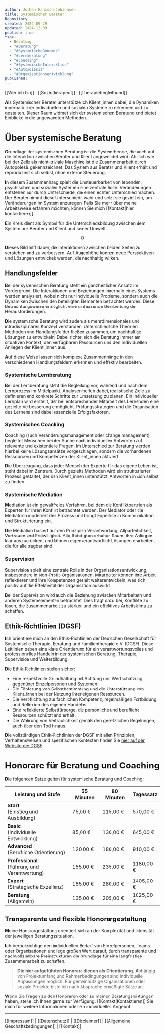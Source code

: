 ```yaml
---
author: Jochen Hanisch-Johannsen
title: Systemischer Berater
Repository: 
created: 2024-09-29
updated: 2024-12-09
publish: true
tags:
  - Beratung
  - "#Beratung"
  - "#SystemischeDynamik"
  - "#Lernberatung"
  - "#Coaching"
  - "#SystemischeInteraktion"
  - "#Autopoiesis"
  - "#Organisationsentwicklung"
published: 
---
```


[[Wer ich bin]] · [[Soziotherapeut]] · [[Therapiebegleithund]]

**A**ls Systemischer Berater unterstütze ich Klient_innen dabei, die Dynamiken innerhalb ihrer individuellen und sozialen Systeme zu erkennen und zu gestalten. Dieser Raum widmet sich der systemischen Beratung und bietet Einblicke in die angewandten Methoden.

# Über systemische Beratung  

**G**rundlage der systemischen Beratung ist die Systemtheorie, die auch auf die Interaktion zwischen Berater und Klient angewendet wird. Ähnlich wie bei der Zelle als nicht-triviale Maschine ist die Zusammenarbeit durch Autopoiesis gekennzeichnet: Das System aus Berater und Klient erhält und reproduziert sich selbst, ohne externe Steuerung.  

**I**n diesem Zusammenhang spielt die Unsteuerbarkeit von lebenden, psychischen und sozialen Systemen eine zentrale Rolle. Veränderungen entstehen nur durch Unterschiede, die einen echten Unterschied machen. Der Berater nimmt diese Unterschiede wahr und setzt sie gezielt ein, um Veränderungen im System anzuregen. Falls Sie mehr über meine Arbeitsweise erfahren möchten, können Sie mich [[Kontakt|hier kontaktieren]].

**E**in Kreis dient als Symbol für die Unterschiedsbildung zwischen dem System aus Berater und Klient und seiner Umwelt.

$$
\bigcirc
$$

**D**ieses Bild hilft dabei, die Interaktionen zwischen beiden Seiten zu verstehen und zu verbessern. Auf Augenhöhe können neue Perspektiven und Lösungen entwickelt werden, die nachhaltig wirken.  

## Handlungsfelder  

**B**ei der systemischen Beratung steht ein ganzheitlicher Ansatz im Vordergrund. Die Interaktionen und Beziehungen innerhalb eines Systems werden analysiert, wobei nicht nur individuelle Probleme, sondern auch die Dynamiken zwischen den beteiligten Elementen betrachtet werden. Diese Betrachtungsweise ermöglicht eine umfassende Bearbeitung der Herausforderungen.  

**D**ie systemische Beratung wird zudem als mehrdimensionales und intradisziplinäres Konzept verstanden. Unterschiedliche Theorien, Methoden und Handlungsfelder fließen zusammen, um nachhaltige Lösungen zu entwickeln. Dabei richtet sich die Beratung immer am situativen Kontext, den verfügbaren Ressourcen und den individuellen Anliegen der Klient_innen aus.  

**A**uf diese Weise lassen sich komplexe Zusammenhänge in den verschiedenen Handlungsfeldern erkennen und effektiv bearbeiten.  

### Systemische Lernberatung  

**B**ei der Lernberatung steht die Begleitung vor, während und nach dem Lernprozess im Mittelpunkt. Analysen helfen dabei, realistische Ziele zu definieren und konkrete Schritte zur Umsetzung zu planen. Ein individueller Lernplan wird erstellt, der bei entsprechender Mitarbeit des Lernenden eine gezielte Verbesserung ermöglicht. Prüfungsstrategien und die Organisation des Lernens sind dabei essenzielle Erfolgsfaktoren.  

### Systemisches Coaching  

**C**oaching (auch Veränderungsmanagement oder change management) begleitet Menschen bei der Suche nach individuellen Antworten auf relevante und existentielle Fragen. Im Unterschied zur Beratung werden hierbei keine Lösungsansätze vorgeschlagen, sondern die vorhandenen Ressourcen und Kompetenzen der Klient_innen aktiviert.  

**D**ie Überzeugung, dass jeder Mensch der Experte für das eigene Leben ist, steht dabei im Zentrum. Durch gezielte Methoden wird ein strukturierter Prozess gestaltet, der den Klient_innen unterstützt, Antworten in sich selbst zu finden.  

### Systemische Mediation  

**M**ediation ist ein gewaltfreies Verfahren, bei dem die Konfliktparteien als Experten für ihren Konflikt betrachtet werden. Der Mediator oder die Mediatorin moderiert den Prozess und bringt Expertise in Kommunikation und Strukturierung ein.  

**D**ie Mediation basiert auf den Prinzipien Verantwortung, Allparteilichkeit, Vertrauen und Freiwilligkeit. Alle Beteiligten erhalten Raum, ihre Anliegen klar auszudrücken, und können eigenverantwortlich Lösungen erarbeiten, die für alle tragbar sind.  

### Supervision  

**S**upervision spielt eine zentrale Rolle in der Organisationsentwicklung, insbesondere in Non-Profit-Organisationen. Mitarbeiter können ihre Arbeit reflektieren und ihre Kompetenzen gezielt weiterentwickeln, was sich positiv auf die Effektivität der Organisation auswirkt.  

**B**ei der Supervision wird auch die Beziehung zwischen Mitarbeitern und anderen Systemelementen betrachtet. Dies trägt dazu bei, Konflikte zu lösen, die Zusammenarbeit zu stärken und ein effektives Arbeitsklima zu schaffen.  

## Ethik-Richtlinien (DGSF)  

**I**ch orientiere mich an den Ethik-Richtlinien der Deutschen Gesellschaft für Systemische Therapie, Beratung und Familientherapie e.V. (DGSF). Diese Leitlinien geben eine klare Orientierung für ein verantwortungsvolles und professionelles Handeln in der systemischen Beratung, Therapie, Supervision und Weiterbildung.  

**D**ie Ethik-Richtlinien stellen sicher:

- Eine respektvolle Grundhaltung mit Achtung und Wertschätzung gegenüber Einzelpersonen und Systemen.  
- Die Förderung von Selbstbestimmung und die Unterstützung von Klient_innen bei der Nutzung ihrer eigenen Ressourcen.  
- Die Verpflichtung zur fachlichen Kompetenz, regelmäßigen Fortbildung und Reflexion des eigenen Handelns.  
- Eine reflektierte Selbstfürsorge, die persönliche und berufliche Ressourcen schützt und erhält.  
- Die Wahrung von Vertraulichkeit gemäß den gesetzlichen Regelungen, auch über den Tod hinaus.  

**D**ie vollständigen Ethik-Richtlinien der DGSF mit allen Prinzipien, Verhaltensweisen und spezifischen Kontexten finden Sie [hier auf der Website der DGSF](https://dgsf.org/ueber-uns/ethik-richtlinien.htm).  

# Honorare für Beratung und Coaching

**D**ie folgenden Sätze gelten für systemische Beratung und Coaching:

| **Leistung und Stufe**                          | **55 Minuten** | **80 Minuten** | **Tagessatz** |
| ----------------------------------------------- | -------------- | -------------- | ------------- |
| **Start**<br>(Einstieg und Ausbildung)          | 75,00 €        | 115,00 €       | 570,00 €      |
| **Basic**<br>(Individuelle Entwicklung)         | 85,00 €        | 130,00 €       | 645,00 €      |
| **Advanced**<br>(Berufliche Orientierung)       | 120,00 €       | 180,00 €       | 910,00 €      |
| **Professional**<br>(Führung und Verantwortung) | 155,00 €       | 235,00 €       | 1180,00 €     |
| **Expert**<br>(Strategische Exzellenz)          | 185,00 €       | 280,00 €       | 1405,00 €     |
| **Beratung**<br>(Allgemein)                     | 135,00 €       | 205,00 €       | 1025,00 €     |

## Transparente und flexible Honorargestaltung

**M**eine Honorargestaltung orientiert sich an der Komplexität und Intensität der jeweiligen Beratungssituation.

**I**ch berücksichtige den individuellen Bedarf von Einzelpersonen, Teams oder Organisationen und lege großen Wert darauf, durch transparente und nachvollziehbare Preisstrukturen die Grundlage für eine langfristige Zusammenarbeit zu schaffen.

>**Die hier aufgeführten Honorare dienen als Orientierung.**
**A**bhängig von Projektumfang und Rahmenbedingungen sind individuelle Anpassungen möglich. Für gemeinnützige Organisationen oder soziale Projekte biete ich nach Absprache ermäßigte Sätze an.

**W**enn Sie Fragen zu den Honoraren oder zu meinen Beratungsleistungen haben, stehe ich Ihnen gerne zur Verfügung. [[Kontakt|Kontaktieren]] Sie mich für weitere Informationen oder ein individuelles Angebot.

---  

[[Impressum]] | [[Datenschutz]] | [[Disclaimer]] | [[Allgemeine Geschäftsbedingungen]] | [[Kontakt]]
